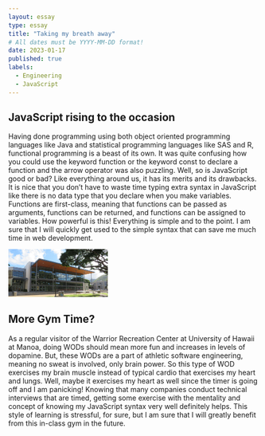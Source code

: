 ```yaml
---
layout: essay
type: essay
title: "Taking my breath away"
# All dates must be YYYY-MM-DD format!
date: 2023-01-17
published: true
labels:
  - Engineering
  - JavaScript
---
```

## JavaScript rising to the occasion

Having done programming using both object oriented programming languages like Java and statistical programming languages like SAS and R, functional programming is a beast of its own. It was quite confusing how you could use the keyword function or the keyword const to declare a function and the arrow operator was also puzzling. Well, so is JavaScript good or bad? Like everything around us, it has its merits and its drawbacks. It is nice that you don’t have to waste time typing extra syntax in JavaScript like there is no data type that you declare when you make variables. Functions are first-class, meaning that functions can be passed as arguments, functions can be returned, and functions can be assigned to variables. How powerful is this! Everything is simple and to the point. I am sure that I will quickly get used to the simple syntax that can save me much time in web development. 

<img width="200px" class="rounded float-start pe-4" src="../img/wrc_uhm.jpg">

## More Gym Time? 

As a regular visitor of the Warrior Recreation Center at University of Hawaii at Manoa, doing WODs should mean more fun and increases in levels of dopamine. But, these WODs are a part of athletic software engineering, meaning no sweat is involved, only brain power. So this type of WOD exercises my brain muscle instead of typical cardio that exercises my heart and lungs. Well, maybe it exercises my heart as well since the timer is going off and I am panicking! Knowing that many companies conduct technical interviews that are timed, getting some exercise with the mentality and concept of knowing my JavaScript syntax very well definitely helps. This style of learning is stressful, for sure, but I am sure that I will greatly benefit from this in-class gym in the future. 

